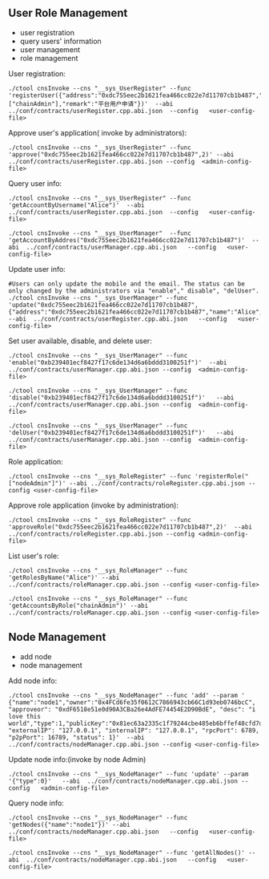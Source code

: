 ## User Role Management

+ user registration
+ query users' information
+ user management
+ role management

User registration:

```shell
./ctool cnsInvoke --cns "__sys_UserRegister" --func 'registerUser({"address":"0xdc755eec2b1621fea466cc022e7d11707cb1b487","name":"Alice","mobile":"13111111111","email":"alice@wx.bc.com","roles":["chainAdmin"],"remark":"平台用户申请"})'  --abi  ../conf/contracts/userRegister.cpp.abi.json  --config   <user-config-file>
```

Approve user's application( invoke by administrators):

```shell
./ctool cnsInvoke --cns "__sys_UserRegister" --func 'approve("0xdc755eec2b1621fea466cc022e7d11707cb1b487",2)' --abi ../conf/contracts/userRegister.cpp.abi.json --config  <admin-config-file>
```

Query user info:

```shell
./ctool cnsInvoke --cns "__sys_UserRegister" --func 'getAccountByUsername("Alice")'  --abi  ../conf/contracts/userRegister.cpp.abi.json  --config   <user-config-file>
```

```shell
./ctool cnsInvoke --cns "__sys_UserManager"  --func 'getAccountByAddres("0xdc755eec2b1621fea466cc022e7d11707cb1b487")'  --abi  ../conf/contracts/userManager.cpp.abi.json   --config   <user-config-file>
```

Update user info: 

```shell
#Users can only update the mobile and the email. The status can be only changed by the administrators via "enable"," disable", "delUser".
./ctool cnsInvoke --cns "__sys_UserManager" --func 'update("0xdc755eec2b1621fea466cc022e7d11707cb1b487",{"address":"0xdc755eec2b1621fea466cc022e7d11707cb1b487","name":"Alice","mobile":"1312222","email":"123@qq.com","status":0})' --abi  ../conf/contracts/userRegister.cpp.abi.json   --config   <user-config-file>
```

Set user available, disable, and delete user:

```shell
./ctool cnsInvoke --cns "__sys_UserManager" --func 'enable("0xb239401ecf8427f17c6de134d6a6bddd3100251f")'  --abi ../conf/contracts/userManager.cpp.abi.json --config  <admin-config-file>
```

```shell
./ctool cnsInvoke --cns "__sys_UserManager" --func 'disable("0xb239401ecf8427f17c6de134d6a6bddd3100251f")'   --abi ../conf/contracts/userManager.cpp.abi.json --config  <admin-config-file>
```

```shell
./ctool cnsInvoke --cns "__sys_UserManager" --func 'delUser("0xb239401ecf8427f17c6de134d6a6bddd3100251f")'   --abi ../conf/contracts/userManager.cpp.abi.json --config  <admin-config-file>
```


Role application:

```shell
./ctool cnsInvoke --cns "__sys_RoleRegister" --func 'registerRole("["nodeAdmin"]")' --abi ../conf/contracts/roleRegister.cpp.abi.json --config <user-config-file>
```

Approve role application (invoke by administration):

```shell
./ctool cnsInvoke --cns "__sys_RoleRegister" --func 'approveRole("0xdc755eec2b1621fea466cc022e7d11707cb1b487",2)'  --abi ../conf/contracts/roleRegister.cpp.abi.json --config <admin-config-file>
```

List user's role:

```shell
./ctool cnsInvoke --cns "__sys_RoleManager" --func 'getRolesByName("Alice")' --abi ../conf/contracts/roleManager.cpp.abi.json --config <user-config-file>
```

```shell
./ctool cnsInvoke --cns "__sys_RoleManager" --func 'getAccountsByRole("chainAdmin")' --abi ../conf/contracts/roleManager.cpp.abi.json --config <user-config-file>
```




## Node Management

+ add node
+ node management

Add node info:

```shell
./ctool cnsInvoke --cns "__sys_NodeManager" --func 'add' --param ' {"name":"node1","owner":"0x4FCd6fe35f0612C7866943cb66C1d93eb0746bcC", "approveor": "0xdF6518e51e0d90A3CBa26e4AdFE74454E2D90BdE", "desc": "i love this world","type":1,"publicKey":"0x81ec63a2335c1f79244cbe485eb6bffef48cfd7df58b1009411c6114670eefd27da865914c70f7e49ceeb1002f1c24f4930975a2eb05cb5ac1373bed83a9932a", "externalIP": "127.0.0.1", "internalIP": "127.0.0.1", "rpcPort": 6789, "p2pPort": 16789, "status": 1}'  --abi  ../conf/contracts/nodeManager.cpp.abi.json --config <user-config-file>
```

Update node info:(invoke by node Admin)

```shell
./ctool cnsInvoke --cns "__sys_NodeManager" --func 'update' --param '{"type":0}'   --abi  ../conf/contracts/nodeManager.cpp.abi.json --config   <admin-config-file>
```


Query node info:

```shell
./ctool cnsInvoke --cns "__sys_NodeManager" --func 'getNodes({"name":"node1"})' --abi  ../conf/contracts/nodeManager.cpp.abi.json   --config   <user-config-file>
```

```shell
./ctool cnsInvoke --cns "__sys_NodeManager" --func 'getAllNodes()' --abi  ../conf/contracts/nodeManager.cpp.abi.json   --config   <user-config-file>
```